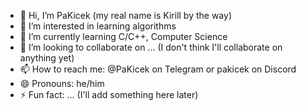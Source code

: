 - 👋 Hi, I’m PaKicek (my real name is Kirill by the way)
- 👀 I’m interested in learning algorithms
- 🌱 I’m currently learning C/С++, Computer Science
- 💞️ I’m looking to collaborate on ... (I don't think I'll collaborate on anything yet)
- 📫 How to reach me: @PaKicek on Telegram or pakicek on Discord
- 😄 Pronouns: he/him
- ⚡ Fun fact: ... (I'll add something here later)

<!---
PaKicek/PaKicek is a ✨ special ✨ repository because its `README.md` (this file) appears on your GitHub profile.
You can click the Preview link to take a look at your changes.
--->
